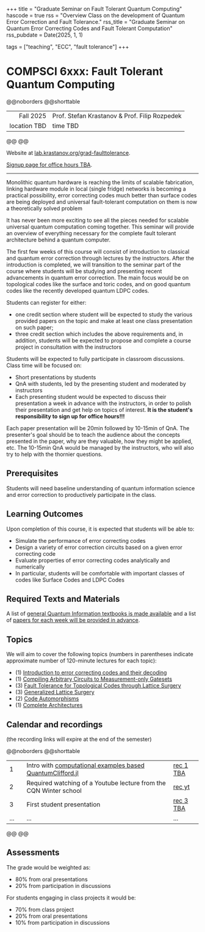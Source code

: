 +++
title = "Graduate Seminar on Fault Tolerant Quantum Computing"
hascode = true
rss = "Overview Class on the development of Quantum Error Correction and Fault Tolerance."
rss_title = "Graduate Seminar on Quantum Error Correcting Codes and Fault Tolerant Computation"
rss_pubdate = Date(2025, 1, 1)

tags = ["teaching", "ECC", "fault tolerance"]
+++

# COMPSCI 6xxx: Fault Tolerant Quantum Computing

@@noborders
@@shorttable

|||
|--:|:--|
| Fall 2025 | Prof. Stefan Krastanov & Prof. Filip Rozpedek |
| location TBD | time TBD |

@@
@@

Website at [lab.krastanov.org/grad-faulttolerance](https://lab.krastanov.org/grad-faulttolerance/).

[Signup page for office hours TBA](#).

---

Monolithic quantum hardware is reaching the limits of scalable fabrication, linking hardware module in local (single fridge) networks is becoming a practical possibility, error correcting codes much better than surface codes are being deployed and universal fault-tolerant computation on them is now a theoretically solved problem

It has never been more exciting to see all the pieces needed for scalable universal quantum computation coming together. This seminar will provide an overview of everything necessary for the complete fault tolerant architecture behind a quantum computer.

The first few weeks of this course will consist of introduction to classical and quantum error correction through lectures by the instructors. After the introduction is completed, we will transition to the seminar part of the course where students will be studying and presenting recent advancements in quantum error correction. The main focus would be on topological codes like the surface and toric codes, and on good quantum codes like the recently developed quantum LDPC codes.

Students can register for either:

- one credit section where student will be expected to study the various provided papers on the topic and make at least one class presentation on such paper;
- three credit section which includes the above requirements and, in addition, students will be expected to propose and complete a course project in consultation with the instructors

Students will be expected to fully participate in classroom discussions. Class time will be focused on:
- Short presentations by students
- QnA with students, led by the presenting student and moderated by instructors
- Each presenting student would be expected to discuss their presentation a week in advance with the instructors, in order to polish their presentation and get help on topics of interest. **It is the student's responsibility to sign up for office hours!!!**

Each paper presentation will be 20min followed by 10-15min of QnA. The presenter's goal should be to teach the audience about the concepts presented in the paper, why are they valuable, how they might be applied, etc. The 10-15min QnA would be managed by the instructors, who will also try to help with the thornier questions.

## Prerequisites

Students will need baseline understanding of quantum information science and error correction to productively participate in the class.

## Learning Outcomes

Upon completion of this course, it is expected that students will be able to:
- Simulate the performance of error correcting codes
- Design a variety of error correction circuits based on a given error correcting code
- Evaluate properties of error correcting codes analytically and numerically
- In particular, students will be comfortable with important classes of codes like Surface Codes and LDPC Codes

## Required Texts and Materials

A list of [general Quantum Information textbooks is made available](/quantumonboarding) and a list of [papers for each week will be provided in advance](https://www.zotero.org/groups/6052508/qeccfaulttolerancegradclass/library).

## Topics

We will aim to cover the following topics (numbers in parentheses indicate approximate number of 120-minute lectures for each topic):
- (1) [Introduction to error correcting codes and their decoding](basics)
- (1) [Compiling Arbitrary Circuits to Measurement-only Gatesets](pauli)
- (3) [Fault Tolerance for Topological Codes through Lattice Surgery](topo)
- (3) [Generalized Lattice Surgery](latsurgery)
- (2) [Code Automorphisms](automorph)
- (1) [Complete Architectures](arch)

[basics]: https://www.zotero.org/groups/4899796/qeccgradclass/collections/AUDG9JXP
[pauli]: https://www.zotero.org/groups/6052508/qeccfaulttolerancegradclass/collections/KTNF6N4V
[topo]: https://www.zotero.org/groups/6052508/qeccfaulttolerancegradclass/collections/U8SED7LJ
[latsurgery]: https://www.zotero.org/groups/6052508/qeccfaulttolerancegradclass/collections/G22L85RL
[automorph]: https://www.zotero.org/groups/6052508/qeccfaulttolerancegradclass/collections/ZD5PBF5H
[arch]: https://www.zotero.org/groups/6052508/qeccfaulttolerancegradclass/collections/YV82PTWC

## Calendar and recordings

(the recording links will expire at the end of the semester)

@@noborders
@@shorttable

|||||
|---|---|---|---|
|1 | | Intro with [computational examples based QuantumClifford.jl](https://github.com/QuantumSavory/QuantumClifford.jl) | [rec 1 TBA](#)
|2 | | Required watching of a Youtube lecture from the CQN Winter school | [rec yt](https://www.youtube.com/watch?v=u2N4MlpgVUY)
|3 | | First student presentation | [rec 3 TBA](#)
|... | | ... | ...

@@
@@

## Assessments

The grade would be weighted as:

- 80% from oral presentations
- 20% from participation in discussions

For students engaging in class projects it would be:

- 70% from class project
- 20% from oral presentations
- 10% from participation in discussions